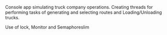 Console app simulating truck company operations.
Creating threads for performing tasks of generating and selecting routes and Loading/Unloading trucks.

Use of lock, Monitor and Semaphoreslim
